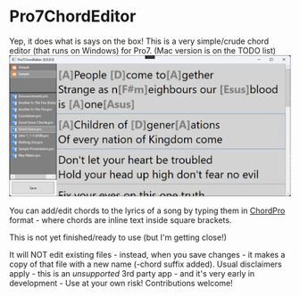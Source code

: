 # Pro7ChordEditor

Yep, it does what is says on the box!
This is a very simple/crude chord editor (that runs on Windows) for Pro7.
(Mac version is on the TODO list)
![Screenshot](Pro7ChordEditor/Graphics/Screenshot.png)


You can add/edit chords to the lyrics of a song by typing them in [ChordPro](https://www.chordpro.org/) format - where chords are inline text inside square brackets.

This is not yet finished/ready to use (but I'm getting close!)


It will NOT edit existing files - instead, when you save changes - it makes a copy of that file with a new name (-chord suffix added).
Usual disclaimers apply - this is an *unsupported* 3rd party app - and it's very early in development - Use at your own risk!
Contributions welcome!
